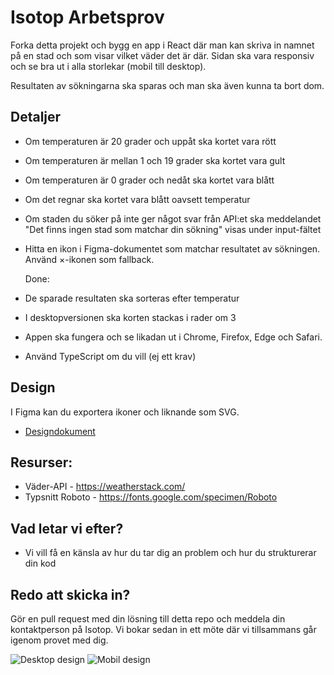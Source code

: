 # Isotop Arbetsprov

Forka detta projekt och bygg en app i React där man kan skriva in namnet på en stad och som visar vilket väder det är där.
Sidan ska vara responsiv och se bra ut i alla storlekar (mobil till desktop).

Resultaten av sökningarna ska sparas och man ska även kunna ta bort dom.

## Detaljer

- Om temperaturen är 20 grader och uppåt ska kortet vara rött
- Om temperaturen är mellan 1 och 19 grader ska kortet vara gult
- Om temperaturen är 0 grader och nedåt ska kortet vara blått
- Om det regnar ska kortet vara blått oavsett temperatur
- Om staden du söker på inte ger något svar från API:et ska meddelandet "Det finns ingen stad som matchar din sökning" visas under input-fältet
- Hitta en ikon i Figma-dokumentet som matchar resultatet av sökningen. Använd ×-ikonen som fallback.

  Done:

- De sparade resultaten ska sorteras efter temperatur
- I desktopversionen ska korten stackas i rader om 3
- Appen ska fungera och se likadan ut i Chrome, Firefox, Edge och Safari.
- Använd TypeScript om du vill (ej ett krav)

## Design

I Figma kan du exportera ikoner och liknande som SVG.

- [Designdokument](https://www.figma.com/file/iDOGMdsvp7WAR0g5spLcno/Arbetsprov?node-id=1%3A675)

## Resurser:

- Väder-API - https://weatherstack.com/
- Typsnitt Roboto - https://fonts.google.com/specimen/Roboto

## Vad letar vi efter?

- Vi vill få en känsla av hur du tar dig an problem och hur du strukturerar din kod

## Redo att skicka in?

Gör en pull request med din lösning till detta repo och meddela din kontaktperson på Isotop. Vi bokar sedan in ett möte där vi tillsammans går igenom provet med dig.

![Desktop design](https://raw.githubusercontent.com/isotopsweden/Arbetsprov-FE/main/desktop.png)
![Mobil design](https://raw.githubusercontent.com/isotopsweden/Arbetsprov-FE/main/mobile.png)

